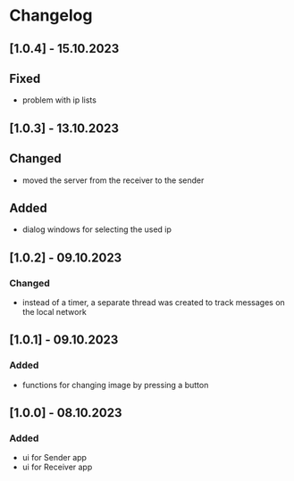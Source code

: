 # Changelog

## [1.0.4] - 15.10.2023

## Fixed

- problem with ip lists 

## [1.0.3] - 13.10.2023

## Changed

- moved the server from the receiver to the sender

## Added

- dialog windows for selecting the used ip

## [1.0.2] - 09.10.2023

### Changed

- instead of a timer, a separate thread was created to track messages on the local network

## [1.0.1] - 09.10.2023

### Added 

- functions for changing image by pressing a button

## [1.0.0] - 08.10.2023

### Added

- ui for Sender app
- ui for Receiver app

